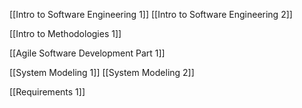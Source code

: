 [[Intro to Software Engineering 1]]
[[Intro to Software Engineering 2]]


[[Intro to Methodologies 1]]


[[Agile Software Development Part 1]]


[[System Modeling 1]]
[[System Modeling 2]]



[[Requirements 1]]


